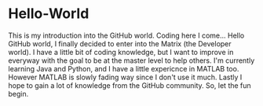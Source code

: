 # Hello-World
This is my introduction into the GitHub world. Coding here I come...
Hello GitHub world, I finally decided to enter into the Matrix (the Developer world). I have a little bit of coding knowledge, but I want to improve in everyway with the goal to be at the master level to help others. I'm currently learning Java and Python, and I have a little expericnce in MATLAB too. However MATLAB is slowly fading way since I don't use it much. Lastly I hope to gain a lot of knowledge from the GitHub community. So, let the fun begin.   
